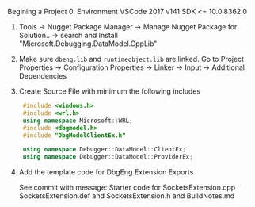 Begining a Project
0. Environment VSCode 2017 v141 SDK <= 10.0.8362.0
1. Tools -> Nugget Package Manager -> Manage Nugget Package for Solution.. -> search and Install "Microsoft.Debugging.DataModel.CppLib"
2. Make sure `dbeng.lib` and `runtimeobject.lib` are linked. Go to Project Properties -> Configuration Properties -> Linker -> Input -> Additional Dependencies
3. Create Source File with minimum the following includes
   ```cpp
	#include <windows.h>
	#include <wrl.h>
	using namespace Microsoft::WRL;
	#include <dbgmodel.h>
	#include "DbgModelClientEx.h"

	using namespace Debugger::DataModel::ClientEx;
	using namespace Debugger::DataModel::ProviderEx;
   ```
4. Add the template code for DbgEng Extension Exports

   See commit with message: Starter code for SocketsExtension.cpp SocketsExtension.def and SocketsExtension.h and BuildNotes.md